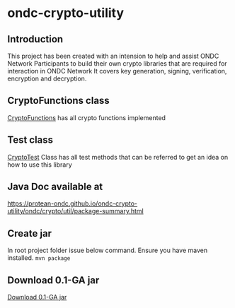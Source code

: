 # ondc-crypto-utility
## Introduction
This project has been created with an intension to help and assist ONDC Network Participants to build their own crypto libraries that are required for interaction in ONDC Network
It covers key generation, signing, verification, encryption and decryption.

## CryptoFunctions class
[CryptoFunctions](./src/main/java/ondc/crypto/util/CryptoFunctions.java) has all crypto functions implemented

## Test class
[CryptoTest](./src/test/java/ondc/crypto/util/CryptoTest.java) Class has all test methods that can be referred to get an idea on how to use this library

## Java Doc available at
https://protean-ondc.github.io/ondc-crypto-utility/ondc/crypto/util/package-summary.html

## Create jar
In root project folder issue below command. Ensure you have maven installed.
``mvn package``

## Download 0.1-GA jar
[Download 0.1-GA jar](./target/ondc-crypto-util-0.1-GA.jar)

